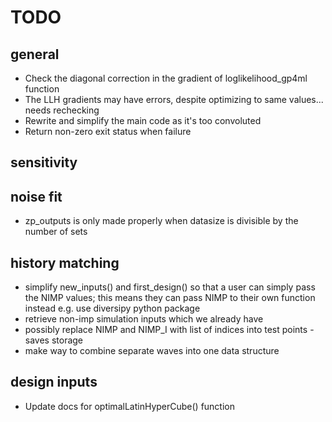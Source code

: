 # TODO

## general
* Check the diagonal correction in the gradient of loglikelihood_gp4ml function
* The LLH gradients may have errors, despite optimizing to same values... needs rechecking
* Rewrite and simplify the main code as it's too convoluted
* Return non-zero exit status when failure


## sensitivity


## noise fit
* zp_outputs is only made properly when datasize is divisible by the number of sets


## history matching
* simplify new_inputs() and first_design() so that a user can simply pass the NIMP values; this means they can pass NIMP to their own function instead e.g. use diversipy python package
* retrieve non-imp simulation inputs which we already have
* possibly replace NIMP and NIMP_I with list of indices into test points - saves storage
* make way to combine separate waves into one data structure


## design inputs
* Update docs for optimalLatinHyperCube() function
